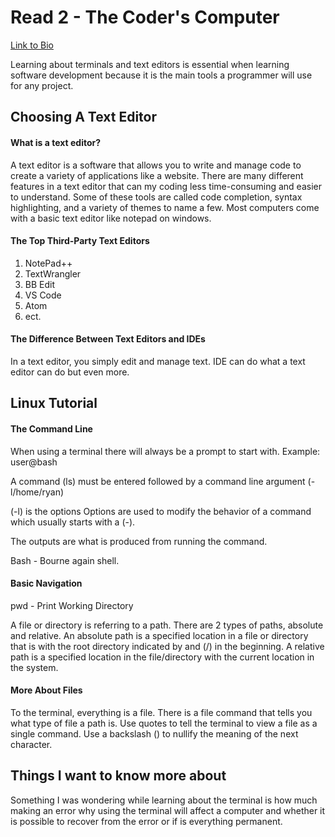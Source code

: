 # Read 2 - The Coder's Computer

[Link to Bio](https://github.com/darranholmes74)

Learning about terminals and text editors is essential when learning software development because it is the main tools
a programmer will use for any project.

## Choosing A Text Editor

#### What is a text editor?

A text editor is a software that allows you to write and manage code to create a variety of applications like a website. There are many different features in a text editor that can my coding less time-consuming and easier to understand. Some of these tools are called code completion, syntax highlighting, and a variety of themes to name a few. Most computers come with a basic text editor like notepad on windows.

#### The Top Third-Party Text Editors

1. NotePad++
2. TextWrangler
3. BB Edit
4. VS Code
5. Atom
6. ect.

#### The Difference Between Text Editors and IDEs

In a text editor, you simply edit and manage text. IDE can do what a text editor can do but even more.

## Linux Tutorial

#### The Command Line

When using a terminal there will always be a prompt to start with. Example: user@bash

A command (ls) must be entered followed by a command line argument (-l/home/ryan)

(-l) is the options Options are used to modify the behavior of a command which usually starts with a (-).

The outputs are what is produced from running the command.

Bash - Bourne again shell.

#### Basic Navigation

pwd - Print Working Directory

A file or directory is referring to a path. There are 2 types of paths, absolute and relative. An absolute path is a
specified location in a file or directory that is with the root directory indicated by and (/) in the beginning.
A relative path is a specified location in the file/directory with the current location in the system.

#### More About Files

To the terminal, everything is a file. There is a file command that tells you what type of file a path is.
Use quotes to tell the terminal to view a file as a single command.
Use a backslash (\) to nullify the meaning of the next character.

## Things I want to know more about

Something I was wondering while learning about the terminal is how much making an error why using the terminal will affect a computer and whether it is possible to recover from the error or if is everything permanent.
